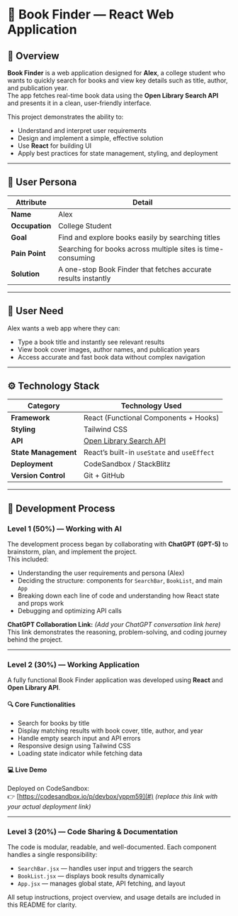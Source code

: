 # 📘 Book Finder — React Web Application

## 🧩 Overview

**Book Finder** is a web application designed for **Alex**, a college student who wants to quickly search for books and view key details such as title, author, and publication year.  
The app fetches real-time book data using the **Open Library Search API** and presents it in a clean, user-friendly interface.

This project demonstrates the ability to:
- Understand and interpret user requirements  
- Design and implement a simple, effective solution  
- Use **React** for building UI  
- Apply best practices for state management, styling, and deployment  

---

## 👤 User Persona

| Attribute | Detail |
|------------|--------|
| **Name** | Alex |
| **Occupation** | College Student |
| **Goal** | Find and explore books easily by searching titles |
| **Pain Point** | Searching for books across multiple sites is time-consuming |
| **Solution** | A one-stop Book Finder that fetches accurate results instantly |

---

## 🎯 User Need

Alex wants a web app where they can:
- Type a book title and instantly see relevant results  
- View book cover images, author names, and publication years  
- Access accurate and fast book data without complex navigation  

---

## ⚙️ Technology Stack

| Category | Technology Used |
|-----------|-----------------|
| **Framework** | React (Functional Components + Hooks) |
| **Styling** | Tailwind CSS |
| **API** | [Open Library Search API](https://openlibrary.org/search.json?title={bookTitle}) |
| **State Management** | React’s built-in `useState` and `useEffect` |
| **Deployment** | CodeSandbox / StackBlitz |
| **Version Control** | Git + GitHub |

---

## 🧠 Development Process

### **Level 1 (50%) — Working with AI**

The development process began by collaborating with **ChatGPT (GPT-5)** to brainstorm, plan, and implement the project.  
This included:
- Understanding the user requirements and persona (Alex)
- Deciding the structure: components for `SearchBar`, `BookList`, and main `App`
- Breaking down each line of code and understanding how React state and props work
- Debugging and optimizing API calls

**ChatGPT Collaboration Link:** *(Add your ChatGPT conversation link here)*  
This link demonstrates the reasoning, problem-solving, and coding journey behind the project.

---

### **Level 2 (30%) — Working Application**

A fully functional Book Finder application was developed using **React** and **Open Library API**.

#### 🔍 Core Functionalities
- Search for books by title  
- Display matching results with book cover, title, author, and year  
- Handle empty search input and API errors  
- Responsive design using Tailwind CSS  
- Loading state indicator while fetching data  

#### 💻 Live Demo
Deployed on CodeSandbox:  
👉 [https://codesandbox.io/p/devbox/yppm59](#) *(replace this link with your actual deployment link)*

---

### **Level 3 (20%) — Code Sharing & Documentation**

The code is modular, readable, and well-documented. Each component handles a single responsibility:
- `SearchBar.jsx` — handles user input and triggers the search  
- `BookList.jsx` — displays book results dynamically  
- `App.jsx` — manages global state, API fetching, and layout  

All setup instructions, project overview, and usage details are included in this README for clarity.


